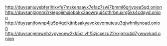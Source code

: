 http://duysanjuyebferjhlxvfe7mskenaavx7efaz7swl7bmml6grjyoea5qd.onion
http://duysanjzgnm2rkjepojimxjobokx3aowrquj4cthrbnuxrg5ks4cdqyd.onion
http://duysanjfownp4ju5p4qcikjtnbsakyavdkevomuteuu3qjwhnliynoad.onion
http://duysanjemwnhzvpyvoew2kk5cllvhf5zjcxezu22vxjmkx4d7ywwvkad.onion